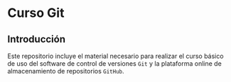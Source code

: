 # Curso Git

## Introducción
Este repositorio incluye el material necesario para realizar el curso básico de uso del software de control de versiones ```Git``` y la plataforma online de almacenamiento de repositorios ```GitHub```. 


